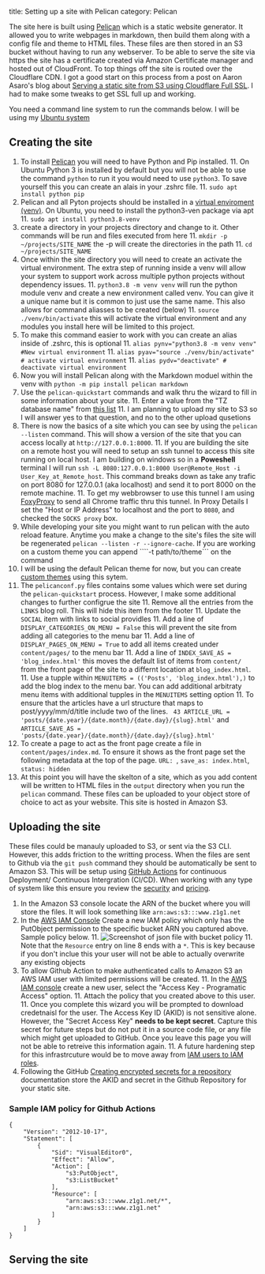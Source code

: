title:  Setting up a site with Pelican
category: Pelican 

The site here is built using [Pelican](https://docs.getpelican.com/) which is a static website generator. It allowed you to write webpages in markdown, then build them along with a config file and theme to HTML files. These files are then stored in an S3 bucket without having to run any webserver. To be able to serve the site via https the site has a certificate created via Amazon Certificate manager and hosted out of CloudFront. To top things off the site is routed over the Cloudflare CDN. I got a good start on this process from a post on Aaron Asaro's blog about [Serving a static site from S3 using Cloudflare Full SSL](https://blog.anotherstarburst.com/posts/s3-static-site-cloudflare-ssl/). I had to make some tweaks to get SSL full up and working. 

You need a command line system to run the commands below. I will be using my [Ubuntu system]({filename}2022-01-01-setup-dev-system.md)

## Creating the site
1. To install [Pelican](https://docs.getpelican.com/en/latest/quickstart.html) you will need to have Python and Pip installed.
	11. On Ubuntu Python 3 is installed by default but you will not be able to use the command ```python``` to run it you would need to use ```python3```. To save yourself this you can create an alais in your .zshrc file.
	11. ```sudo apt install python pip```
1. Pelican and all Pyton projects should be installed in a [virtual enviroment (venv)](https://docs.python.org/3/library/venv.html). On Ubuntu, you need to install the python3-ven package via apt
	11. ```sudo apt install python3.8-venv```
1. create a directory in your projects directory and change to it. Other commands will be run and files executed from here
	11. ```mkdir -p ~/projects/SITE_NAME``` the -p will create the directories in the path
	11. ```cd ~/projects/SITE_NAME```
1. Once within the site directory you will need to create an activate the virtual environment. The extra step of running inside a venv will allow your system to support work across multiple python projects without dependency issues.
	11. ```python3.8 -m venv venv``` will run the python module venv and create a new environment called venv. You can give it a unique name but it is common to just use the same name. This also allows for command aliasses to be created (below)
	11. ```source ./venv/bin/activate``` this will activate the virtual environment and any modules you install here will be limited to this project. 
1. To make this command easier to work with you can create an alias inside of .zshrc, this is optional
	11. ```alias pynv="python3.8 -m venv venv" #New virtual environment```
	11. ```alias pyav="source ./venv/bin/activate" # activate virtual environment```
	11. ```alias pydv="deactivate" # deactivate virtual environment```
1. Now you will install Pelican along with the Markdown moduel within the venv with ```python -m pip install pelican markdown``` 
1. Use the ```pelican-quickstart``` commands and walk thru the wizard to fill in some information about your site.
	11. Enter a value from the "TZ database name" from [this list](https://en.wikipedia.org/wiki/List_of_tz_database_time_zones)
	11. I am planning to upload my site to S3 so I will answer yes to that question, and no to the other upload qusetions
1. There is now the basics of a site which you can see by using the ```pelican --listen``` command. This will show a version of the site that you can access locally at ```http://127.0.0.1:8000```.
	11. If you are building the site on a remote host you will need to setup an ssh tunnel to access this site running on local host. I am building on windows so in a **Poweshell** terminal I will run ```ssh -L 8080:127.0.0.1:8000 User@Remote_Host -i User_Key_at_Remote_host```. This command breaks down as take any trafic on port 8080 for 127.0.0.1 (aka localhost) and send it to port 8000 on the remote machine.
	11. To get my webbrowser to use this tunnel I am using [FoxyProxy](https://chrome.google.com/webstore/detail/foxyproxy-standard/gcknhkkoolaabfmlnjonogaaifnjlfnp) to send all Chrome traffic thru this tunnel. In Proxy Details I set the "Host or IP Address" to localhost and the port to ```8080```, and checked the ```SOCKS proxy``` box.
1. While developing your site you might want to run pelican with the auto reload feature. Anytime you make a change to the site's files the site will be regenerated ```pelican --listen -r --ignore-cache```. If you are working on a custom theme you can append ````-t path/to/theme``` on the command 
1. I will be using the default Pelican theme for now, but you can create [custom themes](https://docs.getpelican.com/en/latest/themes.html) using this sytem.
1. The ```pelicanconf.py``` files contains some values which were set during the ```pelican-quickstart``` process. However, I make some additional changes to further configrue the site
	11. Remove all the entries from the ```LINKS``` blog roll. This will hide this item from the footer
	11. Update the ```SOCIAL``` item with links to social providles
	11. Add a line of ```DISPLAY_CATEGORIES_ON_MENU = False``` this will prevent the site from adding all categories to the menu bar
	11. Add a line of ```DISPLAY_PAGES_ON_MENU = True``` to add all items created under ```content/pages/``` to the menu bar
	11. Add a line of ```INDEX_SAVE_AS = 'blog_index.html'``` this moves the default list of items from ```content/``` from the front page of the site to a differnt location at ```blog_index.html```.
	11. Use a tupple within ```MENUITEMS = (('Posts', 'blog_index.html'),)``` to add the blog index to the menu bar. You can add additional arbitraty menu items with additional tupples in the ```MENUITEMS``` setting option
	 11. To ensure that the articles have a url structure that maps to post/yyyy/mm/d/title include two of the lines. ``` 43 ARTICLE_URL = 'posts/{date.year}/{date.month}/{date.day}/{slug}.html'``` and ```ARTICLE_SAVE_AS = 'posts/{date.year}/{date.month}/{date.day}/{slug}.html'``` 
1. To create a page to act as the front page create a file in ```content/pages/index.md```. To ensure it shows as the front page set the following metadata at the top of the page. ```URL: ```, ```save_as: index.html```, ```status: hidden```
1. At this point you will have the skelton of a site, which as you add content will be written to HTML files in the ```output``` directory when you run the ```pelican``` command. These files can be uploaded to your object store of choice to act as your website. This site is hosted in Amazon S3. 

## Uploading the site

These files could be manauly uploaded to S3, or sent via the S3 CLI. However, this adds friction to the writting process. When the files are sent to Github via the ```git push``` command they should be automatically be sent to Amazon S3. This will be setup using [GitHub Actions](https://docs.github.com/en/actions) for continuous Deployment/ Continuous Intergration (CI/CD). When working with any type of system like this ensure you review the [security](https://docs.github.com/en/actions/security-guides/security-hardening-for-github-actions) and [pricing](https://docs.github.com/en/actions/learn-github-actions/usage-limits-billing-and-administration). 

1. In the Amazon S3 console locate the ARN of the bucket where you will store the files. It will look something like ```arn:aws:s3:::www.z1g1.net```
1. In the [AWS IAM Console](https://console.aws.amazon.com/iamv2/home#/policies) Create a new IAM policy which only has the PutObject permission to the specific bucket ARN you captured above. Sample policy below.
	11. ![Screenshot of json file with bucket policy](github-actions-z1g1-net-write-only-policy.png)
	11. Note that the ```Resource``` entry on line 8 ends with a ```*```. This is key because if you don't inclue this your user will not be able to actually overwrite any existing objects
1. To allow Github Action to make authenticated calls to Amazon S3 an AWS IAM user with limited permissions will be created. 
	11. In the [AWS IAM console](https://console.aws.amazon.com/iam/home#/users) create a new user, select the "Access Key - Programatic Access" option.
	11. Attach the policy that you created above to this user.
	11. Once you complete this wizard you will be prompted to download credetnaisl for the user. The Access Key ID (AKID) is not sensitive alone. However, the "Secret Access Key" **needs to be kept secret**. Capture this secret for future steps but do not put it in a source code file, or any file which might get uploaded to GitHub. Once you leave this page you will not be able to retreive this information again. 
	11. A future hardening step for this infrastrcuture would be to move away from [IAM users to IAM roles](https://github.com/aws-actions/configure-aws-credentials).
1. Following the GitHub [Creating encrypted secrets for a repository](https://docs.github.com/en/actions/security-guides/encrypted-secrets#creating-encrypted-secrets-for-a-repository) documentation store the AKID and secret in the Github Repository for your static site. 


### Sample IAM policy for Github Actions
```
{
    "Version": "2012-10-17",
    "Statement": [
        {
            "Sid": "VisualEditor0",
            "Effect": "Allow",
            "Action": [
                "s3:PutObject",
                "s3:ListBucket"
            ],
            "Resource": [
                "arn:aws:s3:::www.z1g1.net/*",
                "arn:aws:s3:::www.z1g1.net"
            ]
        }
    ]
}
```


## Serving the site
